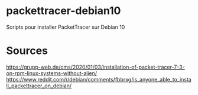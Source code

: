 # packettracer-debian10
Scripts pour installer PacketTracer sur Debian 10

# Sources
https://grupp-web.de/cms/2020/01/03/installation-of-packet-tracer-7-3-on-rpm-linux-systems-without-alien/
https://www.reddit.com/r/debian/comments/fbbrxg/is_anyone_able_to_install_packettracer_on_debian/

